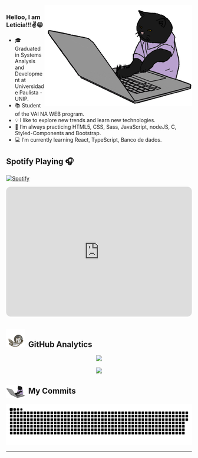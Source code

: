 <img src="/gato.gif" min-width="400px" max-width="450px" width="400px" align="right" alt="gato">

### Helloo, I am Leticia!!!✌️😁

- 🎓 Graduated in Systems Analysis and Development at Universidade Paulista - UNIP.
- 📚 Student of the VAI NA WEB program. 
- 💡 I like to explore new trends and learn new technologies.
- 🚀 I’m always practicing HTML5, CSS, Sass, JavaScript, nodeJS, C, Styled-Components and Bootstrap.
- 💻 I’m currently learning React, TypeScript, Banco de dados.

## Spotify Playing 🎧

[![Spotify](https://github-spotify.d10g3n3s.vercel.app/api/spotify)](https://open.spotify.com/intl-pt/track/7KZxt34QOPGBDIeZvN9W9g?si=3f70cc6ca50a4a61)
<iframe style="border-radius:12px" src="https://open.spotify.com/embed/track/3luZc2OdrD859Og396NWS1?utm_source=generator&theme=0" width="100%" height="352" frameBorder="0" allowfullscreen="" allow="autoplay; clipboard-write; encrypted-media; fullscreen; picture-in-picture" loading="lazy"></iframe>

## <img src="/gato_astronauta.gif" width="50" height="50" align="10">  &nbsp;GitHub Analytics
<p align="center">
  <a href="https://github.com/anuraghazra/github-readme-stats">
    <img src="https://github-readme-stats.vercel.app/api/top-langs/?username=leticiasimoess&show_icons=true&hide_title=true&theme=tokyonight&layout=compact&hide_border=true&border_radius=15&langs_count=10&exclude_repo=HardEasy,vault"/>
  </a>
</p>

<p align="center">
  <a href="https://github.com/anuraghazra/github-readme-stats">
    <img src="https://github-readme-stats.vercel.app/api/?username=leticiasimoess&show_icons=true&hide_title=true&theme=tokyonight&hide_border=true&border_radius=15"/>
  </a>
</p>

## <img src="/gato.gif" width="50" align="center"> &nbsp;My Commits
![Snake animation](/github-contribution-grid-snake.svg)

----

 

 


